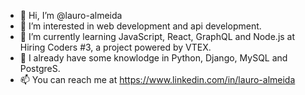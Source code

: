 - 👋 Hi, I’m @lauro-almeida
- 👀 I’m interested in web development and api development.
- 🌱 I’m currently learning JavaScript, React, GraphQL and Node.js at Hiring Coders #3, a project powered by VTEX.
- :green_book: I already have some knowlodge in Python, Django, MySQL and PostgreS.
- 📫 You can reach me at https://www.linkedin.com/in/lauro-almeida

